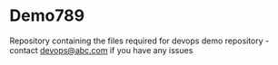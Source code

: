 # Demo789
Repository containing the files required for devops demo repository - contact devops@abc.com if you have any issues

